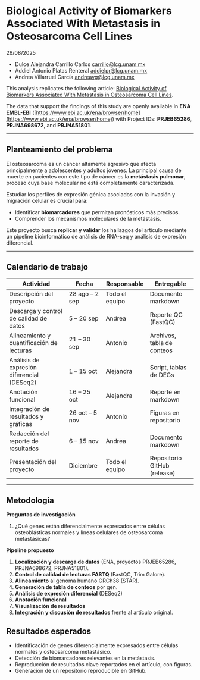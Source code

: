 # Biological Activity of Biomarkers Associated With Metastasis in Osteosarcoma Cell Lines

26/08/2025

* Dulce Alejandra Carrillo Carlos [carrillo@lcg.unam.mx](mailto:carrillo@lcg.unam.mx)
* Addiel Antonio Platas Renteral [addielpr@lcg.unam.mx](mailto:addielpr@lcg.unam.mx)
* Andrea Villarruel García [andreavg@lcg.unam.mx](mailto:andreavg@lcg.unam.mx)

This analysis replicates the following article: [Biological Activity of Biomarkers Associated With Metastasis in Osteosarcoma Cell Lines](https://doi.org/10.1002/cam4.70391).

The data that support the findings of this study are openly available in **ENA EMBL-­EBI** ([https://www.ebi.ac.uk/ena/browser/home](https://www.ebi.ac.uk/ena/browser/home)) with Project IDs: **PRJEB65286**, **PRJNA698672**, and **PRJNA51801**.

---

## Planteamiento del problema

El osteosarcoma es un cáncer altamente agresivo que afecta principalmente a adolescentes y adultos jóvenes. La principal causa de muerte en pacientes con este tipo de cáncer es la **metástasis pulmonar**, proceso cuya base molecular no está completamente caracterizada.

Estudiar los perfiles de expresión génica asociados con la invasión y migración celular es crucial para:

* Identificar **biomarcadores** que permitan pronósticos más precisos.
* Comprender los mecanismos moleculares de la metástasis.

Este proyecto busca **replicar y validar** los hallazgos del artículo mediante un pipeline bioinformático de análisis de RNA-seq y análisis de expresión diferencial.

---

## Calendario de trabajo

| Actividad                                                                | Fecha          | Responsable    | Entregable                     |
| ------------------------------------------------------------------------ | -------------- | -------------- | ------------------------------ |
| Descripción del proyecto                                                 | 28 ago – 2 sep | Todo el equipo | Documento markdown             |
| Descarga y control de calidad de datos                                   | 5 – 20 sep     | Andrea         | Reporte QC (FastQC)            |
| Alineamiento y cuantificación de lecturas                                | 21 – 30 sep    | Antonio        | Archivos, tabla de conteos     |
| Análisis de expresión diferencial (DESeq2)                               | 1 – 15 oct     | Alejandra      | Script, tablas de DEGs       |
| Anotación funcional                                                      | 16 – 25 oct    | Alejandra      | Reporte en markdown            |
| Integración de resultados y gráficas                                     | 26 oct – 5 nov | Antonio        | Figuras en repositorio         |
| Redacción del reporte de resultados                                      | 6 – 15 nov     | Andrea         | Documento markdown             |
| Presentación del proyecto                                                | Diciembre      | Todo el equipo | Repositorio GitHub (release)   |

---

## Metodología

**Preguntas de investigación**

1. ¿Qué genes están diferencialmente expresados entre células osteoblásticas normales y líneas celulares de osteosarcoma metastásicas?

**Pipeline propuesto**

1. **Localización y descarga de datos** (ENA, proyectos PRJEB65286, PRJNA698672, PRJNA51801).
2. **Control de calidad de lecturas FASTQ** (FastQC, Trim Galore).
3. **Alineamiento** al genoma humano GRCh38 (STAR).
4. **Generación de tabla de conteos** por gen.
5. **Análisis de expresión diferencial** (DESeq2)
6. **Anotación funcional** 
7. **Visualización de resultados**
8. **Integración y discusión de resultados** frente al artículo original.

## Resultados esperados

* Identificación de genes diferencialmente expresados entre células normales y osteosarcoma metastásico.
* Detección de biomarcadores relevantes en la metástasis. 
* Reproducción de resultados clave reportados en el artículo, con figuras. 
* Generación de un repositorio reproducible en GitHub. 

